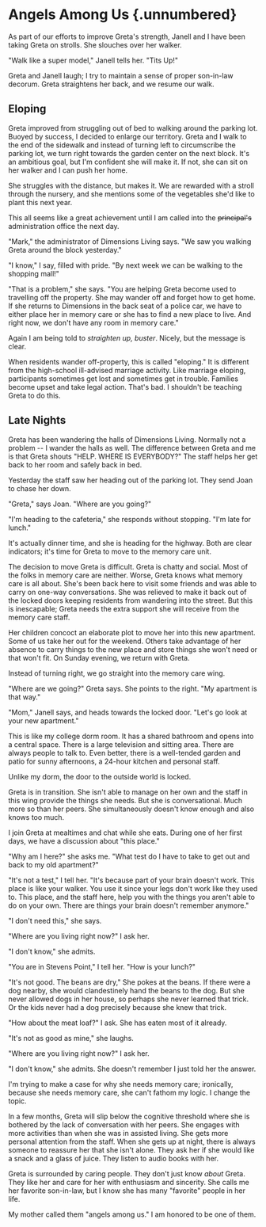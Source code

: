 # Angels Among Us {.unnumbered}

As part of our efforts to improve Greta's strength, Janell and I have been taking Greta on strolls. She slouches over her walker.

"Walk like a super model," Janell tells her. "Tits Up!"

Greta and Janell laugh; I try to maintain a sense of proper son-in-law decorum. Greta straightens her back, and we resume our walk.

## Eloping

Greta improved from struggling out of bed to walking around the parking lot. Buoyed by success, I decided to enlarge our territory. Greta and I walk to the end of the sidewalk and instead of turning left to circumscribe the parking lot, we turn right towards the garden center on the next block. It's an ambitious goal, but I'm confident she will make it. If not, she can sit on her walker and I can push her home.

She struggles with the distance, but makes it. We are rewarded with a stroll through the nursery, and she mentions some of the vegetables she'd like to plant this next year.

This all seems like a great achievement until I am called into the ~~principal's~~ administration office the next day.

"Mark," the administrator of Dimensions Living says. "We saw you walking Greta around the block yesterday."

"I know," I say, filled with pride. "By next week we can be walking to the shopping mall!"

"That is a problem," she says. "You are helping Greta become used to travelling off the property. She may wander off and forget how to get home. If she returns to Dimensions in the back seat of a police car, we have to either place her in memory care or she has to find a new place to live. And right now, we don't have any room in memory care."

Again I am being told to *straighten up, buster*. Nicely, but the message is clear.

When residents wander off-property, this is called "eloping." It is different from the high-school ill-advised marriage activity. Like marriage eloping, participants sometimes get lost and sometimes get in trouble. Families become upset and take legal action. That's bad. I shouldn't be teaching Greta to do this.

## Late Nights

Greta has been wandering the halls of Dimensions Living. Normally not a problem -- I wander the halls as well. The difference between Greta and me is that Greta shouts "HELP. WHERE IS EVERYBODY?" The staff helps her get back to her room and safely back in bed.

Yesterday the staff saw her heading out of the parking lot. They send Joan to chase her down.

"Greta," says Joan. "Where are you going?"

"I'm heading to the cafeteria," she responds without stopping. "I'm late for lunch."

It's actually dinner time, and she is heading for the highway. Both are clear indicators; it's time for Greta to move to the memory care unit.

The decision to move Greta is difficult. Greta is chatty and social. Most of the folks in memory care are neither. Worse, Greta knows what memory care is all about. She's been back here to visit some friends and was able to carry on one-way conversations. She was relieved to make it back out of the locked doors keeping residents from wandering into the street. But this is inescapable; Greta needs the extra support she will receive from the memory care staff.

Her children concoct an elaborate plot to move her into this new apartment. Some of us take her out for the weekend. Others take advantage of her absence to carry things to the new place and store things she won't need or that won't fit. On Sunday evening, we return with Greta.

Instead of turning right, we go straight into the memory care wing.

"Where are we going?" Greta says. She points to the right. "My apartment is that way."

"Mom," Janell says, and heads towards the locked door. "Let's go look at your new apartment."

This is like my college dorm room. It has a shared bathroom and opens into a central space. There is a large television and sitting area. There are always people to talk to. Even better, there is a well-tended garden and patio for sunny afternoons, a 24-hour kitchen and personal staff.

Unlike my dorm, the door to the outside world is locked.

Greta is in transition. She isn't able to manage on her own and the staff in this wing provide the things she needs. But she is conversational. Much more so than her peers. She simultaneously doesn't know enough and also knows too much.

I join Greta at mealtimes and chat while she eats. During one of her first days, we have a discussion about "this place."

"Why am I here?" she asks me. "What test do I have to take to get out and back to my old apartment?"

"It's not a test," I tell her. "It's because part of your brain doesn't work. This place is like your walker. You use it since your legs don't work like they used to. This place, and the staff here, help you with the things you aren't able to do on your own. There are things your brain doesn't remember anymore."

"I don't need this," she says.

"Where are you living right now?" I ask her.

"I don't know," she admits.

"You are in Stevens Point," I tell her. "How is your lunch?"

"It's not good. The beans are dry," She pokes at the beans. If there were a dog nearby, she would clandestinely hand the beans to the dog. But she never allowed dogs in her house, so perhaps she never learned that trick. Or the kids never had a dog precisely because she knew that trick.

"How about the meat loaf?" I ask. She has eaten most of it already.

"It's not as good as mine," she laughs.

"Where are you living right now?" I ask her.

"I don't know," she admits. She doesn't remember I just told her the answer.

I'm trying to make a case for why she needs memory care; ironically, because she needs memory care, she can't fathom my logic. I change the topic.

In a few months, Greta will slip below the cognitive threshold where she is bothered by the lack of conversation with her peers. She engages with more activities than when she was in assisted living. She gets more personal attention from the staff. When she gets up at night, there is always someone to reassure her that she isn't alone. They ask her if she would like a snack and a glass of juice. They listen to audio books with her.

Greta is surrounded by caring people. They don't just know *about* Greta. They like her and care for her with enthusiasm and sincerity. She calls me her favorite son-in-law, but I know she has many "favorite" people in her life.

My mother called them "angels among us." I am honored to be one of them.
